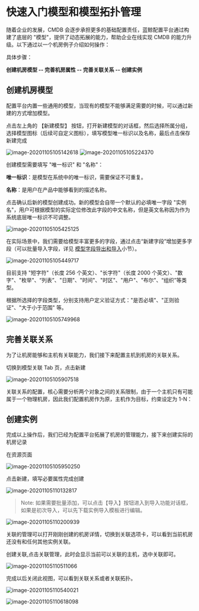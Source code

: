 # 快速入门模型和模型拓扑管理

随着企业的发展，CMDB 会逐步承担更多的基础配置责任，蓝鲸配置平台通过构建了底层的 "模型"，提供了动态拓展的能力，帮助企业在线实现 CMDB 的能力升级。以下通过以一个机房例子介绍如何操作：

具体步骤：

**创建机房模型 -- 完善机房属性 -- 完善关联关系 -- 创建实例**

## 创建机房模型

配置平台内置一些通用的模型，当现有的模型不能够满足需要的时候，可以通过新建的方式增加模型。

点击左上角的 【新建模型】 按钮，打开新建模型的对话框，然后选择所属分组，选择模型图标（后续可自定义图标），填写模型唯一标识以及名称，最后点击保存新建完成

![image-20201105105142618](../media/case3/image-20201105105142618.png)
![image-20201105105224370](../media/case3/image-20201105105224370.png)


创建模型需要填写 "唯一标识" 和 "名称"：

**唯一标识**：是模型在系统中的唯一标识，需要保证不可重复。

**名称**：是用户在产品中能够看到的描述名称。

点击确认后新的模型创建成功。新的模型会自带一个默认的必填唯一字段 "实例名"，用户可根据模型的实际定位修改此字段的中文名称，但是英文名称因为作为系统底层唯一标识不可调整。

![image-20201105105425125](../media/case3/image-20201105105425125.png)

在实际场景中，我们需要给模型丰富更多的字段，通过点击“新建字段”增加更多字段（可以批量导入字段，详见 [模型字段导出和导入](../产品功能/Model.md)小节）。

![image-20201105105449717](../media/case3/image-20201105105449717.png)

目前支持 "短字符"（长度 256 个英文）、"长字符"（长度 2000 个英文）、"数字"、"枚举"、“列表”、"日期"、"时间"、"时区"、"用户"、"布尔"、“组织”等类型。

根据所选择的字段类型，分别支持用户定义验证方式："是否必填"、"正则验证"、"大于小于范围" 等。

![image-20201105105749968](../media/case3/image-20201105105749968.png)



## 完善关联关系

为了让机房能够和主机有关联能力，我们接下来配置主机到机房的关联关系。

切换到模型关联 Tab 页，点击新建

![image-20201105105907518](../media/case3/image-20201105105907518.png)

关联关系的配置，核心需要分析两个对象之间的关系限制，由于一个主机只有可能属于一个物理机房，因此我们配置机房作为原，主机作为目标，约束设定为 1-N：

## 创建实例

完成以上操作后，我们已经为配置平台拓展了机房的管理能力，接下来创建实际的机房记录

在资源页面

![image-20201105105950250](../media/case3/image-20201105105950250.png)

点击新建，填写必要属性完成创建

![image-20201105110132817](../media/case3/image-20201105110132817.png)

>Note: 如果需要批量添加，可以点击【导入】按钮进入到导入功能对话框，如果是初次导入，可以先下载实例导入模板进行编辑。

![image-20201105110200939](../media/case3/image-20201105110200939.png)

关联的管理可以打开刚刚创建的机房详情，切换到关联选项卡，可以看到当前机房还没有和任何其他实例关联。

创建关联,点击关联管理，此时会显示当前可以关联的主机，选中关联即可。

![image-20201105110511066](../media/case3/image-20201105110511066.png)

完成以后关闭此视图，可以看到关联关系或者关联拓扑。

![image-20201105110540021](../media/case3/image-20201105110540021.png)



![image-20201105110618098](../media/case3/image-20201105110618098.png)

